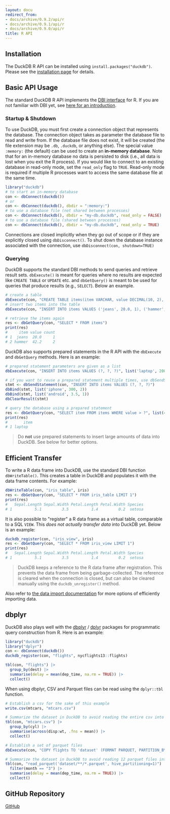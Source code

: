 ```yaml
---
layout: docu
redirect_from:
- docs/archive/0.9.2/api/r
- docs/archive/0.9.1/api/r
- docs/archive/0.9.0/api/r
title: R API
---
```


## Installation

The DuckDB R API can be installed using `install.packages("duckdb")`. Please see the [installation page](../installation?environment=r) for details.

## Basic API Usage

The standard DuckDB R API implements the [DBI interface](https://CRAN.R-project.org/package=DBI) for R. If you are not familiar with DBI yet, see [here for an introduction](https://solutions.rstudio.com/db/r-packages/DBI/).

### Startup & Shutdown

To use DuckDB, you must first create a connection object that represents the database. The connection object takes as parameter the database file to read and write from. If the database file does not exist, it will be created (the file extension may be `.db`, `.duckdb`, or anything else). The special value `:memory:` (the default) can be used to create an **in-memory database**. Note that for an in-memory database no data is persisted to disk (i.e., all data is lost when you exit the R process). If you would like to connect to an existing database in read-only mode, set the `read_only` flag to `TRUE`. Read-only mode is required if multiple R processes want to access the same database file at the same time.

```R
library("duckdb")
# to start an in-memory database
con <- dbConnect(duckdb())
# or
con <- dbConnect(duckdb(), dbdir = ":memory:")
# to use a database file (not shared between processes)
con <- dbConnect(duckdb(), dbdir = "my-db.duckdb", read_only = FALSE)
# to use a database file (shared between processes)
con <- dbConnect(duckdb(), dbdir = "my-db.duckdb", read_only = TRUE)
```
Connections are closed implicitly when they go out of scope or if they are explicitly closed using `dbDisconnect()`. To shut down the database instance associated with the connection, use `dbDisconnect(con, shutdown=TRUE)`

### Querying

DuckDB supports the standard DBI methods to send queries and retrieve result sets. `dbExecute()` is meant for queries where no results are expected like `CREATE TABLE` or `UPDATE` etc. and `dbGetQuery()` is meant to be used for queries that produce results (e.g., `SELECT`). Below an example.

```R
# create a table
dbExecute(con, "CREATE TABLE items(item VARCHAR, value DECIMAL(10, 2), count INTEGER)")
# insert two items into the table
dbExecute(con, "INSERT INTO items VALUES ('jeans', 20.0, 1), ('hammer', 42.2, 2)")

# retrieve the items again
res <- dbGetQuery(con, "SELECT * FROM items")
print(res)
#     item value count
# 1  jeans  20.0     1
# 2 hammer  42.2     2
```


DuckDB also supports prepared statements in the R API with the `dbExecute` and `dbGetQuery` methods. Here is an example:

```R
# prepared statement parameters are given as a list
dbExecute(con, "INSERT INTO items VALUES (?, ?, ?)", list('laptop', 2000, 1))

# if you want to reuse a prepared statement multiple times, use dbSendStatement() and dbBind()
stmt <- dbSendStatement(con, "INSERT INTO items VALUES (?, ?, ?)")
dbBind(stmt, list('iphone', 300, 2))
dbBind(stmt, list('android', 3.5, 1))
dbClearResult(stmt)

# query the database using a prepared statement
res <- dbGetQuery(con, "SELECT item FROM items WHERE value > ?", list(400))
print(res)
#       item
# 1 laptop
```

> Do **not** use prepared statements to insert large amounts of data into DuckDB. See below for better options.

## Efficient Transfer

To write a R data frame into DuckDB, use the standard DBI function `dbWriteTable()`. This creates a table in DuckDB and populates it with the data frame contents. For example:
```R
dbWriteTable(con, "iris_table", iris)
res <- dbGetQuery(con, "SELECT * FROM iris_table LIMIT 1")
print(res)
#   Sepal.Length Sepal.Width Petal.Length Petal.Width Species
# 1          5.1         3.5          1.4         0.2  setosa
```
It is also possible to "register" a R data frame as a virtual table, comparable to a SQL `VIEW`. This *does not actually transfer data* into DuckDB yet. Below is an example:

```R
duckdb_register(con, "iris_view", iris)
res <- dbGetQuery(con, "SELECT * FROM iris_view LIMIT 1")
print(res)
#   Sepal.Length Sepal.Width Petal.Length Petal.Width Species
# 1          5.1         3.5          1.4         0.2  setosa
```

> DuckDB keeps a reference to the R data frame after registration. This prevents the data frame from being garbage-collected. The reference is cleared when the connection is closed, but can also be cleared manually using the `duckdb_unregister()` method.

Also refer to [the data import documentation](../data/overview) for more options of efficiently importing data.

## dbplyr 

DuckDB also plays well with the [dbplyr](https://CRAN.R-project.org/package=dbplyr) / [dplyr](https://dplyr.tidyverse.org) packages for programmatic query construction from R. Here is an example:

```R
library("duckdb")
library("dplyr")
con <- dbConnect(duckdb())
duckdb_register(con, "flights", nycflights13::flights)

tbl(con, "flights") |>
  group_by(dest) |>
  summarise(delay = mean(dep_time, na.rm = TRUE)) |>
  collect()
```

When using dbplyr, CSV and Parquet files can be read using the `dplyr::tbl` function.

```R
# Establish a csv for the sake of this example
write.csv(mtcars, "mtcars.csv")

# Summarize the dataset in DuckDB to avoid reading the entire csv into R's memory
tbl(con, "mtcars.csv") |>
  group_by(cyl) |>
  summarise(across(disp:wt, .fns = mean)) |>
  collect()
```

```R
# Establish a set of parquet files
dbExecute(con, "COPY flights TO 'dataset' (FORMAT PARQUET, PARTITION_BY (year, month))")

# Summarize the dataset in DuckDB to avoid reading 12 parquet files into R's memory
tbl(con, "read_parquet('dataset/**/*.parquet', hive_partitioning=1)") |>
  filter(month == "3") |>
  summarise(delay = mean(dep_time, na.rm = TRUE)) |>
  collect()
```

## GitHub Repository

[<span class="github">GitHub</span>](https://github.com/duckdb/duckdb-r)